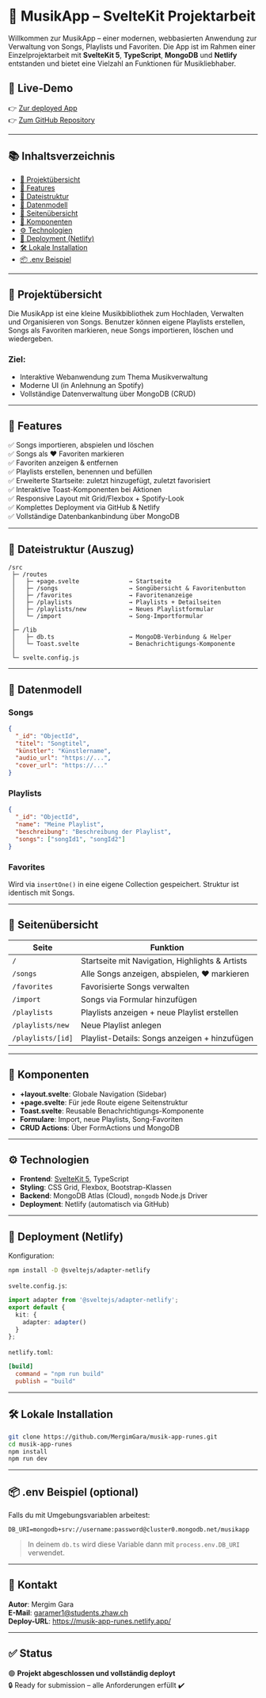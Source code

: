 # 🎵 MusikApp – SvelteKit Projektarbeit

Willkommen zur MusikApp – einer modernen, webbasierten Anwendung zur Verwaltung von Songs, Playlists und Favoriten. Die App ist im Rahmen einer Einzelprojektarbeit mit **SvelteKit 5**, **TypeScript**, **MongoDB** und **Netlify** entstanden und bietet eine Vielzahl an Funktionen für Musikliebhaber.

## 🔗 Live-Demo

👉 [Zur deployed App](https://musik-app-runes.netlify.app/)  
👉 [Zum GitHub Repository](https://github.com/MergimGara/musik-app-runes)

---

## 📚 Inhaltsverzeichnis

- [🎯 Projektübersicht](#-projektübersicht)
- [🧠 Features](#-features)
- [📁 Dateistruktur](#-dateistruktur)
- [🧩 Datenmodell](#-datenmodell)
- [📄 Seitenübersicht](#-seitenübersicht)
- [🧱 Komponenten](#-komponenten)
- [⚙️ Technologien](#️-technologien)
- [🚀 Deployment (Netlify)](#-deployment-netlify)
- [🛠️ Lokale Installation](#️-lokale-installation)
- [📦 .env Beispiel](#-env-beispiel)

---

## 🎯 Projektübersicht

Die MusikApp ist eine kleine Musikbibliothek zum Hochladen, Verwalten und Organisieren von Songs. Benutzer können eigene Playlists erstellen, Songs als Favoriten markieren, neue Songs importieren, löschen und wiedergeben.

### Ziel:
- Interaktive Webanwendung zum Thema Musikverwaltung
- Moderne UI (in Anlehnung an Spotify)
- Vollständige Datenverwaltung über MongoDB (CRUD)

---

## 🧠 Features

✅ Songs importieren, abspielen und löschen  
✅ Songs als ❤️ Favoriten markieren  
✅ Favoriten anzeigen & entfernen  
✅ Playlists erstellen, benennen und befüllen  
✅ Erweiterte Startseite: zuletzt hinzugefügt, zuletzt favorisiert  
✅ Interaktive Toast-Komponenten bei Aktionen  
✅ Responsive Layout mit Grid/Flexbox + Spotify-Look  
✅ Komplettes Deployment via GitHub & Netlify  
✅ Vollständige Datenbankanbindung über MongoDB

---

## 📁 Dateistruktur (Auszug)

```
/src
 ├─ /routes
 │   ├─ +page.svelte              → Startseite
 │   ├─ /songs                    → Songübersicht & Favoritenbutton
 │   ├─ /favorites                → Favoritenanzeige
 │   ├─ /playlists                → Playlists + Detailseiten
 │   ├─ /playlists/new            → Neues Playlistformular
 │   └─ /import                   → Song-Importformular
 │
 ├─ /lib
 │   ├─ db.ts                     → MongoDB-Verbindung & Helper
 │   └─ Toast.svelte              → Benachrichtigungs-Komponente
 │
 └─ svelte.config.js
```

---

## 🧩 Datenmodell

### Songs

```json
{
  "_id": "ObjectId",
  "titel": "Songtitel",
  "künstler": "Künstlername",
  "audio_url": "https://...",
  "cover_url": "https://..."
}
```

### Playlists

```json
{
  "_id": "ObjectId",
  "name": "Meine Playlist",
  "beschreibung": "Beschreibung der Playlist",
  "songs": ["songId1", "songId2"]
}
```

### Favorites

Wird via `insertOne()` in eine eigene Collection gespeichert. Struktur ist identisch mit Songs.

---

## 📄 Seitenübersicht

| Seite              | Funktion                                           |
|--------------------|----------------------------------------------------|
| `/`                | Startseite mit Navigation, Highlights & Artists   |
| `/songs`           | Alle Songs anzeigen, abspielen, ❤️ markieren      |
| `/favorites`       | Favorisierte Songs verwalten                      |
| `/import`          | Songs via Formular hinzufügen                     |
| `/playlists`       | Playlists anzeigen + neue Playlist erstellen      |
| `/playlists/new`   | Neue Playlist anlegen                             |
| `/playlists/[id]`  | Playlist-Details: Songs anzeigen + hinzufügen     |

---

## 🧱 Komponenten

- **+layout.svelte**: Globale Navigation (Sidebar)
- **+page.svelte**: Für jede Route eigene Seitenstruktur
- **Toast.svelte**: Reusable Benachrichtigungs-Komponente
- **Formulare**: Import, neue Playlists, Song-Favoriten
- **CRUD Actions**: Über FormActions und MongoDB

---

## ⚙️ Technologien

- **Frontend**: [SvelteKit 5](https://kit.svelte.dev/), TypeScript
- **Styling**: CSS Grid, Flexbox, Bootstrap-Klassen
- **Backend**: MongoDB Atlas (Cloud), `mongodb` Node.js Driver
- **Deployment**: Netlify (automatisch via GitHub)

---

## 🚀 Deployment (Netlify)

Konfiguration:

```bash
npm install -D @sveltejs/adapter-netlify
```

`svelte.config.js`:

```ts
import adapter from '@sveltejs/adapter-netlify';
export default {
  kit: {
    adapter: adapter()
  }
};
```

`netlify.toml`:

```toml
[build]
  command = "npm run build"
  publish = "build"
```

---

## 🛠️ Lokale Installation

```bash
git clone https://github.com/MergimGara/musik-app-runes.git
cd musik-app-runes
npm install
npm run dev
```

---

## 📦 .env Beispiel (optional)

Falls du mit Umgebungsvariablen arbeitest:

```env
DB_URI=mongodb+srv://username:password@cluster0.mongodb.net/musikapp
```

> In deinem `db.ts` wird diese Variable dann mit `process.env.DB_URI` verwendet.

---

## 📮 Kontakt

**Autor**: Mergim Gara  
**E-Mail**: garamer1@students.zhaw.ch  
**Deploy-URL**: https://musik-app-runes.netlify.app/

---

## ✅ Status

🟢 **Projekt abgeschlossen und vollständig deployt**  
🔒 Ready for submission – alle Anforderungen erfüllt ✔️

